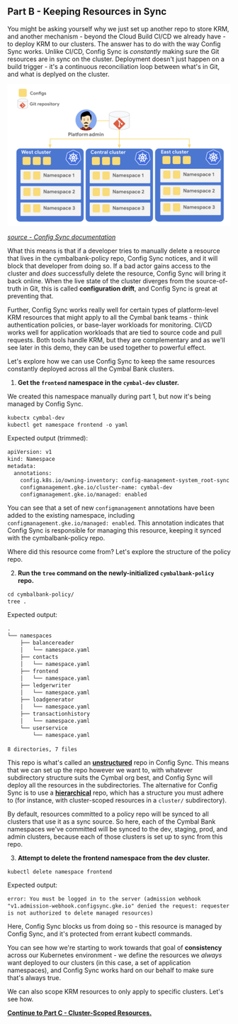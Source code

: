 
## Part B - Keeping Resources in Sync

You might be asking yourself why we just set up another repo to store KRM, and another mechanism - beyond the Cloud Build CI/CD we already have - to deploy KRM to our clusters. The answer has to do with the way Config Sync works. Unlike CI/CD, Config Sync is *constantly* making sure the Git resources are in sync on the cluster. Deployment doesn't just happen on a build trigger - it's a continuous reconciliation loop between what's in Git, and what is deplyed on the cluster.

![](screenshots/config-sync-overview.png)

*[source - Config Sync documentation](https://cloud.google.com/kubernetes-engine/docs/add-on/config-sync/config-sync-overview)*

What this means is that if a developer tries to manually delete a resource that lives in the cymbalbank-policy repo, Config Sync notices, and it will block that developer from doing so. If a bad actor gains access to the cluster and *does* successfully delete the resource, Config Sync will bring it back online. When the live state of the cluster diverges from the source-of-truth in Git, this is called **configuration drift**, and Config Sync is great at preventing that. 

Further, Config Sync works really well for certain types of platform-level KRM resources that might apply to all the Cymbal bank teams - think authentication policies, or base-layer workloads for monitoring. CI/CD works well for application workloads that are tied to source code and pull requests. Both tools handle KRM, but they are complementary and as we'll see later in this demo, they can be used together to powerful effect. 

Let's explore how we can use Config Sync to keep the same resources constantly deployed across all the Cymbal Bank clusters.  

1. **Get the `frontend` namespace in the `cymbal-dev` cluster.** 
  
We created this namespace manually during part 1, but now it's being managed by Config Sync.  

```
kubectx cymbal-dev
kubectl get namespace frontend -o yaml 
```

Expected output (trimmed): 

```
apiVersion: v1
kind: Namespace
metadata:
  annotations:
    config.k8s.io/owning-inventory: config-management-system_root-sync
    configmanagement.gke.io/cluster-name: cymbal-dev
    configmanagement.gke.io/managed: enabled
```

You can see that a set of new `configmanagement` annotations have been added to the existing namespace, including  `configmanagement.gke.io/managed: enabled`. This annotation indicates that Config Sync is responsible for managing this resource, keeping it synced with the cymbalbank-policy repo. 

Where did this resource come from? Let's explore the structure of the policy repo. 

2. **Run the `tree` command on the newly-initialized `cymbalbank-policy` repo.** 

```
cd cymbalbank-policy/
tree .
```

Expected output: 

```
.
└── namespaces
    ├── balancereader
    │   └── namespace.yaml
    ├── contacts
    │   └── namespace.yaml
    ├── frontend
    │   └── namespace.yaml
    ├── ledgerwriter
    │   └── namespace.yaml
    ├── loadgenerator
    │   └── namespace.yaml
    ├── transactionhistory
    │   └── namespace.yaml
    └── userservice
        └── namespace.yaml

8 directories, 7 files
```

This repo is what's called an **[unstructured](https://cloud.google.com/kubernetes-engine/docs/add-on/config-sync/how-to/unstructured-repo)** repo in Config Sync. This means that we can set up the repo however we want to, with whatever subdirectory structure suits the Cymbal org best, and Config Sync will deploy all the resources in the subdirectories. The alternative for Config Sync is to use a **[hierarchical](https://cloud.google.com/kubernetes-engine/docs/add-on/config-sync/concepts/hierarchical-repo)** repo, which has a structure you must adhere to (for instance, with cluster-scoped resources in a `cluster/` subdirectory).

By default, resources committed to a policy repo will be synced to all clusters that use it as a sync source. So here, each of the Cymbal Bank namespaces we've committed will be synced to the dev, staging, prod, and admin clusters, because each of those clusters is set up to sync from this repo. 

3. **Attempt to delete the frontend namespace from the dev cluster.** 

```
kubectl delete namespace frontend
```

Expected output: 

```
error: You must be logged in to the server (admission webhook "v1.admission-webhook.configsync.gke.io" denied the request: requester is not authorized to delete managed resources)
```

Here, Config Sync blocks us from doing so - this resource is managed by Config Sync, and it's protected from errant kubectl commands.

You can see how we're starting to work towards that goal of **consistency** across our Kubernetes environment - we define the resources we *always* want deployed to our clusters (in this case, a set of application namespaces), and Config Sync works hard on our behalf to make sure that's always true.

We can also scope KRM resources to only apply to specific clusters. Let's see how. 

**[Continue to Part C - Cluster-Scoped Resources.](partC-cluster-scoped.md)** 
